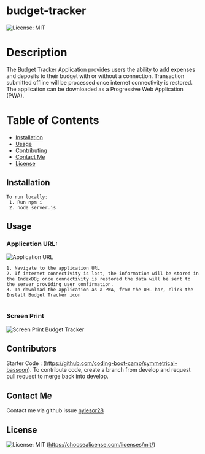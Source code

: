# budget-tracker
  ![License: MIT](https://img.shields.io/badge/License-MIT-yellow.svg)

# Description
The Budget Tracker Application provides users the ability to add expenses and deposits to their budget with or without a connection. Transaction submitted offline will be processed once internet connectivity is restored. The application can be downloaded as a Progressive Web Application (PWA). 

# Table of Contents 
* [Installation](#installation)
* [Usage](#usage)
* [Contributing](#​contributors)
* [Contact Me](#contact-me)
* [License](#license)


## Installation
```
To run locally:
 1. Run npm i 
 2. node server.js
```

## Usage

### ​Application URL:  
![Application URL](https://nylesor28-budget-tracker.herokuapp.com/)

```
1. Navigate to the application URL
2. If internet connectivity is lost, the information will be stored in the IndexDB; once connectivity is restored the data will be sent to the server providing user confirmation.
3. To download the application as a PWA, from the URL bar, click the Install Budget Tracker icon


```
### Screen Print
![Screen Print Budget Tracker](./assets/images/budget_tracker_screenprint.jpg)


## ​Contributors
Starter Code : (https://github.com/coding-boot-camp/symmetrical-bassoon). 
To contribute code, create a branch from develop and request pull request to merge back into develop. 

## Contact Me
 Contact me via github issue [nylesor28](https://github.com/nylesor28) 
 
 ## License
   ![License: MIT](https://img.shields.io/badge/License-MIT-yellow.svg)
    (https://choosealicense.com/licenses/mit/)


